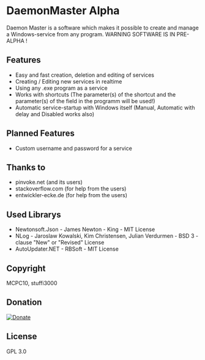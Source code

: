 
# DaemonMaster Alpha
Daemon Master is a software which makes it possible to create and manage a Windows-service from any program.
WARNING SOFTWARE IS IN PRE-ALPHA !

## Features
- Easy and fast creation, deletion and editing of services
- Creating / Editing new services in realtime
- Using any .exe program as a service
- Works with shortcuts (The parameter(s) of the shortcut and the parameter(s) of the field in the programm will be used!)
- Automatic service-startup with Windows itself (Manual, Automatic with delay and Disabled works also)

## Planned Features
- Custom username and password for a service

## Thanks to 
- pinvoke.net (and its users)
- stackoverflow.com (for help from the users)
- entwickler-ecke.de (for help from the users)

## Used Librarys
- Newtonsoft.Json - James Newton - King - MIT License
- NLog - Jaroslaw Kowalski, Kim Christensen, Julian Verdurmen - BSD 3 - clause "New" or "Revised" License
- AutoUpdater.NET - RBSoft - MIT License

## Copyright 
MCPC10,
stuffi3000

## Donation
[![Donate](https://www.paypalobjects.com/en_US/i/btn/btn_donateCC_LG.gif)](https://paypal.me/stuffi3000)

## License 
GPL 3.0

